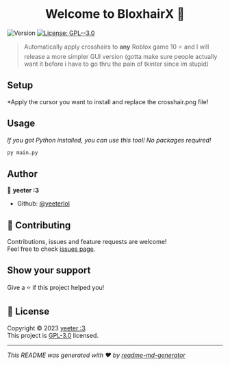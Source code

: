 <h1 align="center">Welcome to BloxhairX 👋</h1>
<p>
  <img alt="Version" src="https://img.shields.io/badge/version-1.0.0-blue.svg?cacheSeconds=2592000" />
  <a href="https://raw.githubusercontent.com/yeeterlol/BloxhairX/main/LICENSE" target="_blank">
    <img alt="License: GPL--3.0" src="https://img.shields.io/badge/License-GPL--3.0-yellow.svg" />
  </a>
</p>

> Automatically apply crosshairs to **any** Roblox game
> 10 ⭐ and I will release a more simpler GUI version (gotta make sure people actually want it before i have to go thru the pain of tkinter since im stupid)

## Setup
*Apply the cursor you want to install and replace the crosshair.png file!

## Usage
*If you got Python installed, you can use this tool! No packages required!*

```sh
py main.py
```

## Author

👤 **yeeter :3**

* Github: [@yeeterlol](https://github.com/yeeterlol)

## 🤝 Contributing

Contributions, issues and feature requests are welcome!<br />Feel free to check [issues page](https://github.com/yeeterlol/BloxhairX/issues). 

## Show your support

Give a ⭐️ if this project helped you!

## 📝 License

Copyright © 2023 [yeeter :3](https://github.com/yeeterlol).<br />
This project is [GPL-3.0](https://raw.githubusercontent.com/yeeterlol/BloxhairX/main/LICENSE) licensed.

***
_This README was generated with ❤️ by [readme-md-generator](https://github.com/kefranabg/readme-md-generator)_
